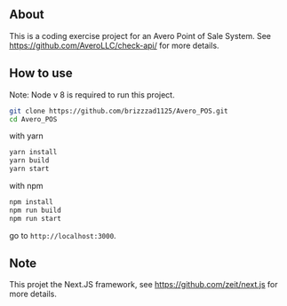 ## About

This is a coding exercise project for an Avero Point of Sale System. See https://github.com/AveroLLC/check-api/ for more details.

## How to use

Note: Node v 8 is required to run this project.


```bash
git clone https://github.com/brizzzad1125/Avero_POS.git
cd Avero_POS
```
with yarn 

```bash
yarn install
yarn build
yarn start
```

with npm

```bash
npm install
npm run build
npm run start
```

go to `http://localhost:3000`.

## Note 
This projet the Next.JS framework, see https://github.com/zeit/next.js for more details.
